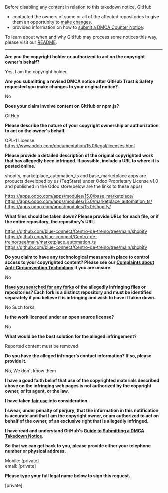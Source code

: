 Before disabling any content in relation to this takedown notice, GitHub
- contacted the owners of some or all of the affected repositories to give them an opportunity to [make changes](https://docs.github.com/en/github/site-policy/dmca-takedown-policy#a-how-does-this-actually-work).
- provided information on how to [submit a DMCA Counter Notice](https://docs.github.com/en/articles/guide-to-submitting-a-dmca-counter-notice).

To learn about when and why GitHub may process some notices this way, please visit our [README](https://github.com/github/dmca/blob/master/README.md#anatomy-of-a-takedown-notice).

---

**Are you the copyright holder or authorized to act on the copyright owner's behalf?**

Yes, I am the copyright holder.

**Are you submitting a revised DMCA notice after GitHub Trust & Safety requested you make changes to your original notice?**

No

**Does your claim involve content on GitHub or npm.js?**

GitHub

**Please describe the nature of your copyright ownership or authorization to act on the owner's behalf.**

OPL-1 License  
https://www.odoo.com/documentation/15.0/legal/licenses.html

**Please provide a detailed description of the original copyrighted work that has allegedly been infringed. If possible, include a URL to where it is posted online.**

shopify, marketplace_automation_ts and base_marketplace apps are products developed by us (TeqStars) under Odoo Proprietary License v1.0 and published in the Odoo store(below are the links to these apps)

https://apps.odoo.com/apps/modules/15.0/base_marketplace/  
https://apps.odoo.com/apps/modules/15.0/marketplace_automation_ts/  
https://apps.odoo.com/apps/modules/15.0/shopify/

**What files should be taken down? Please provide URLs for each file, or if the entire repository, the repository’s URL.**

https://github.com/blue-connect/Centro-de-treino/tree/main/shopify  
https://github.com/blue-connect/Centro-de-treino/tree/main/marketplace_automation_ts  
https://github.com/blue-connect/Centro-de-treino/tree/main/shopify

**Do you claim to have any technological measures in place to control access to your copyrighted content? Please see our <a href="https://docs.github.com/articles/guide-to-submitting-a-dmca-takedown-notice#complaints-about-anti-circumvention-technology">Complaints about Anti-Circumvention Technology</a> if you are unsure.**

No

**<a href="https://docs.github.com/articles/dmca-takedown-policy#b-what-about-forks-or-whats-a-fork">Have you searched for any forks</a> of the allegedly infringing files or repositories? Each fork is a distinct repository and must be identified separately if you believe it is infringing and wish to have it taken down.**

No Such forks.

**Is the work licensed under an open source license?**

No

**What would be the best solution for the alleged infringement?**

Reported content must be removed

**Do you have the alleged infringer’s contact information? If so, please provide it.**

No, We don't know them

**I have a good faith belief that use of the copyrighted materials described above on the infringing web pages is not authorized by the copyright owner, or its agent, or the law.**

**I have taken <a href="https://www.lumendatabase.org/topics/22">fair use</a> into consideration.**

**I swear, under penalty of perjury, that the information in this notification is accurate and that I am the copyright owner, or am authorized to act on behalf of the owner, of an exclusive right that is allegedly infringed.**

**I have read and understand GitHub's <a href="https://docs.github.com/articles/guide-to-submitting-a-dmca-takedown-notice/">Guide to Submitting a DMCA Takedown Notice</a>.**

**So that we can get back to you, please provide either your telephone number or physical address.**

Mobile: [private]  
email: [private]  

**Please type your full legal name below to sign this request.**

[private]  
